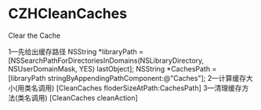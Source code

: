 # CZHCleanCaches
Clear the Cache

1—先给出缓存路径
NSString *libraryPath =
[NSSearchPathForDirectoriesInDomains(NSLibraryDirectory,
NSUserDomainMask, YES) lastObject];
        NSString *CachesPath = [libraryPath
stringByAppendingPathComponent:@"Caches"];
2—计算缓存大小(用类名调用)
[CleanCaches floderSizeAtPath:CachesPath]
3—清理缓存方法(类名调用)
[CleanCaches cleanAction]
